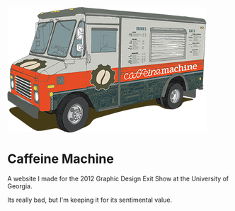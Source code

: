 ![Caffeine Machine Food Truck](./Images/Truck.gif)

# Caffeine Machine

A website I made for the 2012 Graphic Design Exit Show at the University of Georgia.

Its really bad, but I'm keeping it for its sentimental value.
